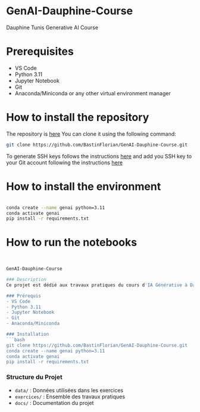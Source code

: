 # GenAI-Dauphine-Course
Dauphine Tunis Generative AI Course

# Prerequisites

- VS Code
- Python 3.11
- Jupyter Notebook
- Git
- Anaconda/Miniconda or any other virtual environment manager

# How to install the repository

The repository is [here](https://github.com/BastinFlorian/GenAI-Dauphine-Course)
You can clone it using the following command:

```bash
git clone https://github.com/BastinFlorian/GenAI-Dauphine-Course.git
```

To generate SSH keys follows the instructions [here](https://docs.github.com/en/authentication/connecting-to-github-with-ssh/generating-a-new-ssh-key-and-adding-it-to-the-ssh-agent) and add you SSH key to your Git account following the instructions [here](https://docs.github.com/en/authentication/connecting-to-github-with-ssh/adding-a-new-ssh-key-to-your-github-account)

# How to install the environment

```bash

conda create --name genai python=3.11
conda activate genai
pip install -r requirements.txt

```

# How to run the notebooks

```bash


GenAI-Dauphine-Course

### Description
Ce projet est dédié aux travaux pratiques du cours d'IA Générative à Dauphine Tunis. Il se concentre sur l'apprentissage des concepts fondamentaux de l'IA générative.

### Prérequis
- VS Code
- Python 3.11
- Jupyter Notebook
- Git
- Anaconda/Miniconda

### Installation
```bash
git clone https://github.com/BastinFlorian/GenAI-Dauphine-Course.git
conda create --name genai python=3.11
conda activate genai
pip install -r requirements.txt
```

### Structure du Projet
- `data/` : Données utilisées dans les exercices
- `exercices/` : Ensemble des travaux pratiques
- `docs/` : Documentation du projet